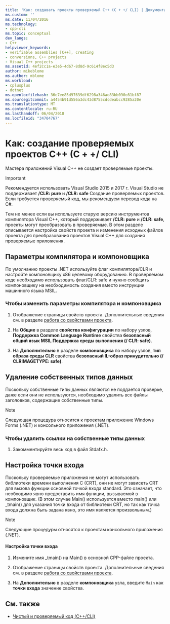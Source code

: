 ```yaml
---
title: 'Как: создавать проекты проверяемый C++ (C + +/ CLI) | Документы Microsoft'
ms.custom: ''
ms.date: 11/04/2016
ms.technology:
- cpp-cli
ms.topic: conceptual
dev_langs:
- C++
helpviewer_keywords:
- verifiable assemblies [C++], creating
- conversions, C++ projects
- Visual C++ projects
ms.assetid: 4ef2cc1a-e3e5-4d67-8d8d-9c614f8ec5d3
author: mikeblome
ms.author: mblome
ms.workload:
- cplusplus
- dotnet
ms.openlocfilehash: 36e7ee85d97639df6298a346ae83bb090e81bf87
ms.sourcegitcommit: a4454b91d556a3dc43d8755cdcdeabcc9285a20e
ms.translationtype: MT
ms.contentlocale: ru-RU
ms.lasthandoff: 06/04/2018
ms.locfileid: "34704767"
---
```

# <a name="how-to-create-verifiable-c-projects-ccli"></a>Как: создание проверяемых проектов C++ (C + +/ CLI)

Мастера приложений Visual C++ не создает проверяемые проекты.

> [!IMPORTANT]
> Рекомендуется использовать Visual Studio 2015 и 2017 г. Visual Studio не поддерживает **/CLR: pure** и **/CLR: safe** Создание проверяемых проектов. Если требуется проверяемый код, мы рекомендуем перевод кода на C#.

Тем не менее если вы используете старую версию инструментов компилятора Visual C++, который поддерживает **/CLR: pure** и **/CLR: safe**, проекты могут преобразовать в проверяемые. В этом разделе описывается настройка свойств проекта и изменения исходных файлов проекта для преобразования проектов Visual C++ для создания проверяемые приложения.

## <a name="compiler-and-linker-settings"></a>Параметры компилятора и компоновщика

 По умолчанию проекты .NET используйте флаг компилятора/CLR и настройте компоновщику x86 целевому оборудованию. В проверяемом коде необходимо использовать флаг/CLR: safe и нужно сообщить компоновщику на необходимость создания вместо инструкции машинного языка MSIL.

### <a name="to-change-the-compiler-and-linker-settings"></a>Чтобы изменить параметры компилятора и компоновщика

1. Отображение страницы свойств проекта. Дополнительные сведения см. в разделе [работа со свойствами проекта](../ide/working-with-project-properties.md).

1. На **Общие** в разделе **свойства конфигурации** по набору узлов, **Поддержка Common Language Runtime** свойства **безопасный общий язык MSIL Поддержка среды выполнения (/ CLR: safe)**.

1. На **Дополнительно** в разделе **компоновщика** по набору узлов, **тип образа среды CLR** свойства **безопасный IL-образ принудительно (/ CLRIMAGETYPE: safe)**.

## <a name="removing-native-data-types"></a>Удаление собственных типов данных

Поскольку собственные типы данных являются не поддается проверке, даже если они не используются, необходимо удалить все файлы заголовков, содержащие собственные типы.

> [!NOTE]
> Следующая процедура относится к проектам приложение Windows Forms (.NET) и консольного приложения (.NET).

### <a name="to-remove-references-to-native-data-types"></a>Чтобы удалить ссылки на собственные типы данных

1. Закомментируйте весь код в файл Stdafx.h.

## <a name="configuring-an-entry-point"></a>Настройка точки входа

Поскольку проверяемые приложения не могут использовать библиотеки времени выполнения C (CRT), они не могут зависеть CRT для вызова функции основной точкой входа standard. Это означает, что необходимо явно предоставить имя функции, вызываемой в компоновщик. (В этом случае Main() используется вместо main() или _tmain() для указания точки входа от библиотеки CRT, но так как точка входа должна быть задана явно, это имя является произвольным.)

> [!NOTE]
> Следующие процедуры относятся к проектам консольного приложения (.NET).

#### <a name="to-configure-an-entry-point"></a>Настройка точки входа

1. Измените имя _tmain() на Main() в основной CPP-файле проекта.

1. Отображение страницы свойств проекта. Дополнительные сведения см. в разделе [работа со свойствами проекта](../ide/working-with-project-properties.md).

1. На **Дополнительно** в разделе **компоновщика** узла, введите `Main` как **точки входа** значение свойства.

## <a name="see-also"></a>См. также

- [Чистый и проверяемый код (C++/CLI)](../dotnet/pure-and-verifiable-code-cpp-cli.md)
